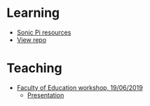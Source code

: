 # Learning

* [Sonic Pi resources](http://ereed.gitbook.io)
* [View repo](https://github.com/MrReedSWCHS/mrreedswchs.github.io)

# Teaching

* [Faculty of Education workshop, 19/06/2019](https://github.com/MrReedSWCHS/sonicpi-190619)
  * [Presentation](https://mrreedswchs.github.io/pres/pres.html)

